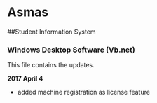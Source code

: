 # __Asmas__
##Student Information System 
### Windows Desktop Software (Vb.net)

This file contains the updates.

__2017 April 4__
* added machine registration as license feature